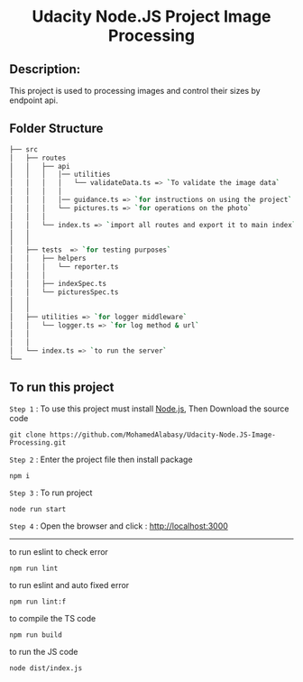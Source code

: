 <h1 align="center"> Udacity Node.JS  Project Image Processing </h1>

## Description:
 
This project is used to processing images and control their sizes by endpoint api.


## Folder Structure

```bash
├── src
│   ├── routes
│   │   ├── api
│   │   │   │── utilities
│   │   │   │   └── validateData.ts => `To validate the image data`
│   │   │   │
│   │   │   │── guidance.ts => `for instructions on using the project`
│   │   │   └── pictures.ts => `for operations on the photo`
│   │   │   
│   │   └── index.ts => `import all routes and export it to main index`
│   │
│   │
│   ├── tests  => `for testing purposes`
│   │   ├── helpers
│   │   │   └── reporter.ts
│   │   │
│   │   ├── indexSpec.ts
│   │   └── picturesSpec.ts
│   │
│   │
│   ├── utilities => `for logger middleware`
│   │   └── logger.ts => `for log method & url`
│   │
│   │
│   └── index.ts => `to run the server`
└──
```

## To run this project

`Step 1` : To use this project must install [Node.js](https://nodejs.org/en/), Then Download the source code 

```
git clone https://github.com/MohamedAlabasy/Udacity-Node.JS-Image-Processing.git
```

`Step 2` : Enter the project file then install package

```
npm i
```

`Step 3` : To run project

```
node run start
```
`Step 4` : Open the browser and click : [http://localhost:3000](http://localhost:3000)

<hr>

to run eslint to check error

```
npm run lint
```

to run eslint and auto fixed error

```
npm run lint:f
```

to compile the TS code

```
npm run build
```

to run the JS code

```
node dist/index.js
```

